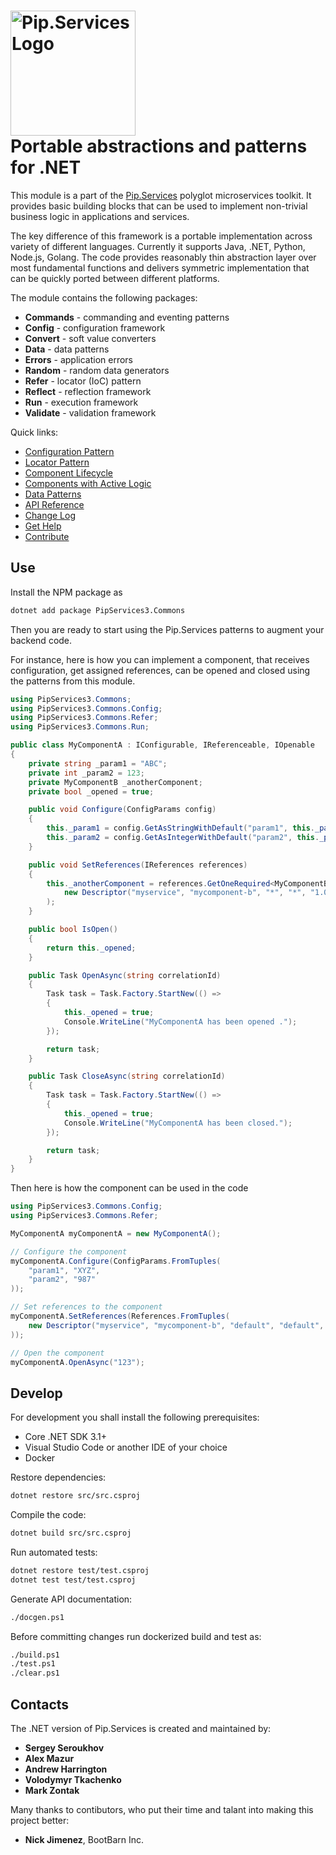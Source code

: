 # <img src="https://uploads-ssl.webflow.com/5ea5d3315186cf5ec60c3ee4/5edf1c94ce4c859f2b188094_logo.svg" alt="Pip.Services Logo" width="200"> <br/> Portable abstractions and patterns for .NET

This module is a part of the [Pip.Services](http://pipservices.org) polyglot microservices toolkit.
It provides basic building blocks that can be used to implement non-trivial business logic in applications and services.

The key difference of this framework is a portable implementation across variety of different languages. 
Currently it supports Java, .NET, Python, Node.js, Golang. The code provides reasonably thin abstraction layer 
over most fundamental functions and delivers symmetric implementation that can be quickly ported between different platforms.

The module contains the following packages:

- **Commands** - commanding and eventing patterns
- **Config** - configuration framework
- **Convert** - soft value converters
- **Data** - data patterns
- **Errors** - application errors
- **Random** - random data generators
- **Refer** - locator (IoC) pattern
- **Reflect** - reflection framework
- **Run** - execution framework
- **Validate** - validation framework

<a name="links"></a> Quick links:

* [Configuration Pattern](https://www.pipservices.org/recipies/configuration) 
* [Locator Pattern](https://www.pipservices.org/recipies/references)
* [Component Lifecycle](https://www.pipservices.org/recipies/component-lifecycle)
* [Components with Active Logic](https://www.pipservices.org/recipies/active-logic)
* [Data Patterns](https://www.pipservices.org/recipies/memory-persistence)
* [API Reference](https://pip-services3-dotnet.github.io/pip-services3-commons-dotnet/)
* [Change Log](CHANGELOG.md)
* [Get Help](https://www.pipservices.org/community/help)
* [Contribute](https://www.pipservices.org/community/contribute)


## Use

Install the NPM package as
```bash
dotnet add package PipServices3.Commons
```

Then you are ready to start using the Pip.Services patterns to augment your backend code.

For instance, here is how you can implement a component, that receives configuration, get assigned references,
can be opened and closed using the patterns from this module.

```cs
using PipServices3.Commons;
using PipServices3.Commons.Config;
using PipServices3.Commons.Refer;
using PipServices3.Commons.Run;

public class MyComponentA : IConfigurable, IReferenceable, IOpenable
{
    private string _param1 = "ABC";
    private int _param2 = 123;
    private MyComponentB _anotherComponent;
    private bool _opened = true;

    public void Configure(ConfigParams config)
    {
        this._param1 = config.GetAsStringWithDefault("param1", this._param1);
        this._param2 = config.GetAsIntegerWithDefault("param2", this._param2);
    }

    public void SetReferences(IReferences references)
    {
        this._anotherComponent = references.GetOneRequired<MyComponentB>(
            new Descriptor("myservice", "mycomponent-b", "*", "*", "1.0")
        );
    }

    public bool IsOpen()
    {
        return this._opened;
    }

    public Task OpenAsync(string correlationId)
    {
        Task task = Task.Factory.StartNew(() => 
        {
            this._opened = true;
            Console.WriteLine("MyComponentA has been opened .");
        });

        return task;   
    }

    public Task CloseAsync(string correlationId)
    {
        Task task = Task.Factory.StartNew(() =>
        {
            this._opened = true;
            Console.WriteLine("MyComponentA has been closed.");
        });

        return task;        
    }
}

```

Then here is how the component can be used in the code

```cs
using PipServices3.Commons.Config;
using PipServices3.Commons.Refer;

MyComponentA myComponentA = new MyComponentA();

// Configure the component
myComponentA.Configure(ConfigParams.FromTuples(
    "param1", "XYZ",
    "param2", "987"
));

// Set references to the component
myComponentA.SetReferences(References.FromTuples(
    new Descriptor("myservice", "mycomponent-b", "default", "default", "1.0"), myComponentB
));

// Open the component
myComponentA.OpenAsync("123");
```

## Develop

For development you shall install the following prerequisites:
* Core .NET SDK 3.1+
* Visual Studio Code or another IDE of your choice
* Docker

Restore dependencies:
```bash
dotnet restore src/src.csproj
```

Compile the code:
```bash
dotnet build src/src.csproj
```

Run automated tests:
```bash
dotnet restore test/test.csproj
dotnet test test/test.csproj
```

Generate API documentation:
```bash
./docgen.ps1
```

Before committing changes run dockerized build and test as:
```bash
./build.ps1
./test.ps1
./clear.ps1
```

## Contacts

The .NET version of Pip.Services is created and maintained by:
- **Sergey Seroukhov**
- **Alex Mazur**
- **Andrew Harrington**
- **Volodymyr Tkachenko**
- **Mark Zontak**

Many thanks to contibutors, who put their time and talant into making this project better:
- **Nick Jimenez**, BootBarn Inc.